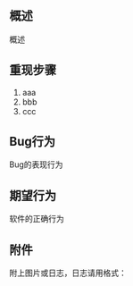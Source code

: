 ## 概述
概述

## 重现步骤
1. aaa
2. bbb
3. ccc

## Bug行为
Bug的表现行为

## 期望行为
软件的正确行为

## 附件
附上图片或日志，日志请用格式：
 
